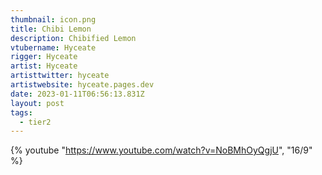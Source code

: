 ```yaml
---
thumbnail: icon.png
title: Chibi Lemon
description: Chibified Lemon
vtubername: Hyceate
rigger: Hyceate
artist: Hyceate
artisttwitter: hyceate
artistwebsite: hyceate.pages.dev
date: 2023-01-11T06:56:13.831Z
layout: post
tags:
  - tier2
---
```

{% youtube "https://www.youtube.com/watch?v=NoBMhOyQgjU", "16/9" %}